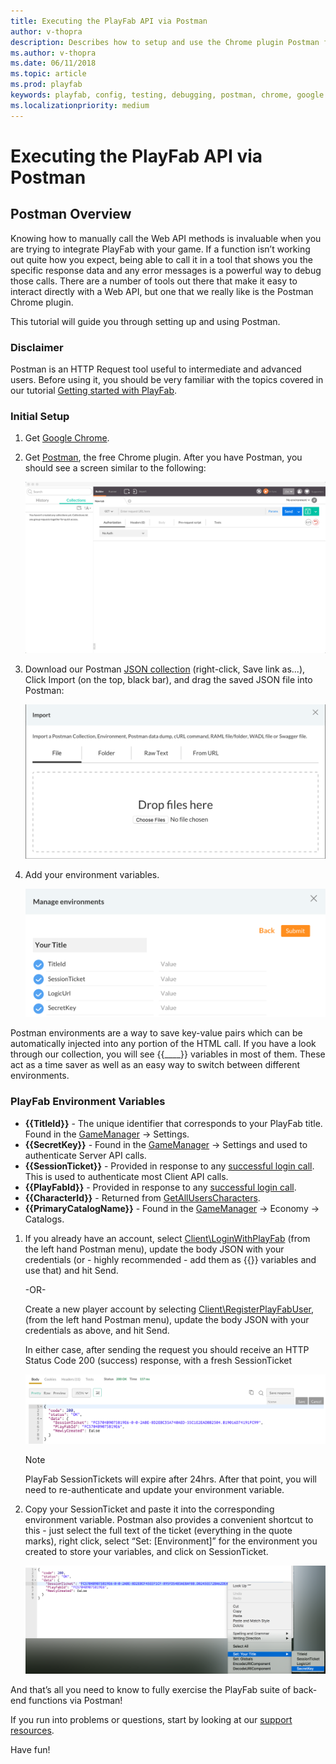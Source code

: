 ```yaml
---
title: Executing the PlayFab API via Postman
author: v-thopra
description: Describes how to setup and use the Chrome plugin Postman for debugging your PlayFab API calls.
ms.author: v-thopra
ms.date: 06/11/2018
ms.topic: article
ms.prod: playfab
keywords: playfab, config, testing, debugging, postman, chrome, google
ms.localizationpriority: medium
---
```


# Executing the PlayFab API via Postman

## Postman Overview

Knowing how to manually call the Web API methods is invaluable when you are trying to integrate PlayFab with your game. If a function isn’t working out quite how you expect, being able to call it in a tool that shows you the specific response data and any error messages is a powerful way to debug those calls. There are a number of tools out there that make it easy to interact directly with a Web API, but one that we really like is the Postman Chrome plugin.

This tutorial will guide you through setting up and using Postman.

### Disclaimer

Postman is an HTTP Request tool useful to intermediate and advanced users. Before using it, you should be very familiar with the topics covered in our tutorial [Getting started with PlayFab](getting-started-with-playfab.md).

### Initial Setup

1. Get [Google Chrome](http://google.com/chrome).
2. Get [Postman](https://www.getpostman.com/), the free Chrome plugin. After you have Postman, you should see a screen similar to the following:

   ![Postman - Blank screen](media/tutorials/postman-blank-screen.png)  

3. Download our Postman [JSON collection](https://api.playfab.com/downloads/postman) (right-click, Save link as...), Click Import (on the top, black bar), and drag the saved JSON file into Postman:

   ![Postman - Import file](media/tutorials/postman-import-file.png)  

4. Add your environment variables.

   ![Postman - Manage Environment variables](media/tutorials/postman-manage-environment-variables.png)  

Postman environments are a way to save key-value pairs which can be automatically injected into any portion of the HTML call. If you have a look through our collection, you will see {{____}} variables in most of them. These act as a time saver as well as an easy way to switch between different environments.

### PlayFab Environment Variables

- **{{TitleId}}** - The unique identifier that corresponds to your PlayFab title. Found in the [GameManager](https://developer.playfab.com/) -> Settings.
- **{{SecretKey}}** - Found in the [GameManager](https://developer.playfab.com/) -> Settings and used to authenticate Server API calls.
- **{{SessionTicket}}** - Provided in response to any [successful login call](xref:titleid.playfabapi.com.client.authentication). This is used to authenticate most Client API calls.
- **{{PlayFabId}}** - Provided in response to any [successful login call](xref:titleid.playfabapi.com.client.authentication).
- **{{CharacterId}}** - Returned from [GetAllUsersCharacters](xref:titleid.playfabapi.com.client.characters.getalluserscharacters).
- **{{PrimaryCatalogName}}** - Found in the [GameManager](https://developer.playfab.com/) -> Economy -> Catalogs.

1. If you already have an account, select [Client\LoginWithPlayFab](xref:titleid.playfabapi.com.client.authentication.loginwithplayfab) (from the left hand Postman menu), update the body JSON with your credentials (or - highly recommended - add them as {{}} variables and use that) and hit Send.

   -OR-

   Create a new player account by selecting [Client\RegisterPlayFabUser](xref:titleid.playfabapi.com.client.authentication.registerplayfabuser), (from the left hand Postman menu), update the body JSON with your credentials as above, and hit Send.

   In either case, after sending the request you should receive an HTTP Status Code 200 (success) response, with a fresh SessionTicket

   ![Postman - Create Session Ticket - Success](media/tutorials/postman-create-session-ticket-success.png)  

   > [!NOTE]
   > PlayFab SessionTickets will expire after 24hrs. After that point, you will need to re-authenticate and update your environment variable.

2. Copy your SessionTicket and paste it into the corresponding environment variable. Postman also provides a convenient shortcut to this - just select the full text of the ticket (everything in the quote marks), right click, select “Set: [Environment]” for the environment you created to store your variables, and click on SessionTicket.

   ![Postman - Session Ticket - Set Environment](media/tutorials/postman-session-ticket-set-environment.png)  

And that’s all you need to know to fully exercise the PlayFab suite of back-end functions via Postman!

If you run into problems or questions, start by looking at our [support resources](https://community.playfab.com/).

Have fun!
